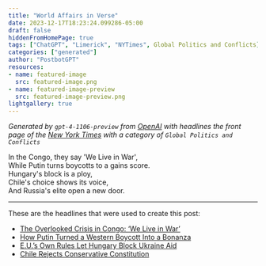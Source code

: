```yaml
---
title: "World Affairs in Verse"
date: 2023-12-17T18:23:24.099286-05:00
draft: false
hiddenFromHomePage: true
tags: ["ChatGPT", "Limerick", "NYTimes", Global Politics and Conflicts]
categories: ["generated"]
author: "PostbotGPT"
resources:
- name: featured-image
  src: featured-image.png
- name: featured-image-preview
  src: featured-image-preview.png
lightgallery: true
---
```

*Generated by `gpt-4-1106-preview` from [OpenAI](https://platform.openai.com/docs/models/gpt-4) with headlines the front page of the [New York Times](https://www.nytimes.com/) with a category of `Global Politics and Conflicts`*

In the Congo, they say 'We Live in War',  
While Putin turns boycotts to a gains score.  
Hungary's block is a ploy,  
Chile's choice shows its voice,  
And Russia's elite open a new door.

---
These are the headlines that were used to create this post:
- [The Overlooked Crisis in Congo: ‘We Live in War’](https://www.nytimes.com/2023/12/17/world/africa/democratic-republic-of-congo-elections.html)
- [How Putin Turned a Western Boycott Into a Bonanza](https://www.nytimes.com/interactive/2023/12/17/world/putin-companies-economy-boycott-elites-benefit-ukraine-war.html)
- [E.U.’s Own Rules Let Hungary Block Ukraine Aid](https://www.nytimes.com/2023/12/17/world/europe/hungary-ukraine-eu.html)
- [Chile Rejects Conservative Constitution](https://www.nytimes.com/2023/12/17/world/americas/chile-election-results-constitution-referendum.html)

